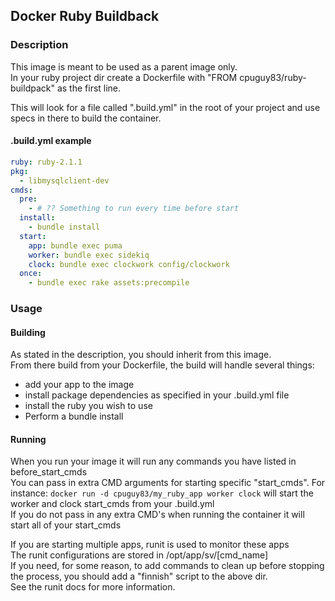 ## Docker Ruby Buildback

### Description
This image is meant to be used as a parent image only.<br />
In your ruby project dir create a Dockerfile with "FROM cpuguy83/ruby-buildpack" as the first line.<br />

This will look for a file called ".build.yml" in the root of your project and use specs in there to build the container.

#### .build.yml example

```yaml
ruby: ruby-2.1.1
pkg:
  - libmysqlclient-dev
cmds:
  pre:
    - # ?? Something to run every time before start
  install:
    - bundle install
  start:
    app: bundle exec puma
    worker: bundle exec sidekiq
    clock: bundle exec clockwork config/clockwork
  once:
    - bundle exec rake assets:precompile
```

### Usage
#### Building
As stated in the description, you should inherit from this image.<br />
From there build from your Dockerfile, the build will handle several things:
- add your app to the image
- install package dependencies as specified in your .build.yml file
- install the ruby you wish to use
- Perform a bundle install

#### Running
When you run  your image it will run any commands you have listed in before_start_cmds<br/>
You can pass in extra CMD arguments for starting specific "start_cmds".  For instance:
`docker run -d cpuguy83/my_ruby_app worker clock` will start the worker and clock start_cmds from your .build.yml<br />
If you do not pass in any extra CMD's when running the container it will start all of your start_cmds <br />

If you are starting multiple apps, runit is used to monitor these apps <br />
The runit configurations are stored in /opt/app/sv/[cmd_name]<br />
If you need, for some reason, to add commands to clean up before stopping the process, you should add a "finnish" script to the above dir.<br />
See the runit docs for more information.

